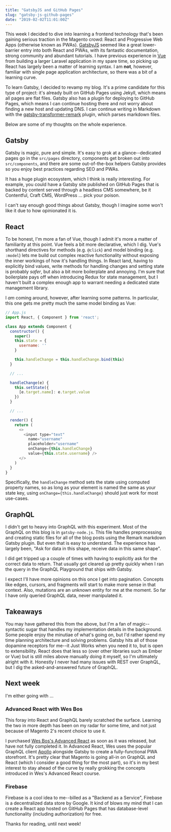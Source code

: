 ```yaml
---
title: "GatsbyJS and GitHub Pages"
slug: "gatsby-js-github-pages"
date: "2019-02-02T11:01:00Z"
---
```


This week I decided to dive into learning a frontend technology that's been gaining serious traction in the Magento crowd: React and Progressive Web Apps (otherwise known as PWAs). [GatsbyJS][gatsby] seemed like a great lower-barrier entry into both React and PWAs, with its fantastic documentation, strong community and abundant tutorials. I have previous experience in [Vue][vue] from building a larger Laravel application in my spare time, so picking up React has largely been a matter of learning syntax. I am **not**, however, familiar with single page application architecture, so there was a bit of a learning curve.

[gatsby]: https://www.gatsbyjs.org
[vue]: https://vuejs.org

To learn Gatsby, I decided to revamp my blog. It's a prime candidate for this type of project: it's already built on GitHub Pages using Jekyll, which means all pages are flat files. Gatsby also has a plugin for deploying to GitHub Pages, which means I can continue hosting there and not worry about finding a new host and updating DNS. I can continue writing in Markdown with the [gatsby-transformer-remark][remark] plugin, which parses markdown files.

[remark]: https://github.com/gatsbyjs/gatsby/tree/master/packages/gatsby-transformer-remark

Below are some of my thoughts on the whole experience.

## Gatsby

Gatsby is magic, pure and simple. It's easy to grok at a glance--dedicated pages go in the `src/pages` directory, components get broken out into `src/components`, and there are some out-of-the-box helpers Gatsby provides so you enjoy best practices regarding SEO and PWAs.

It has a huge plugin ecosystem, which I think is really interesting. For example, you could have a Gatsby site published on GitHub Pages that is backed by content served through a headless CMS somewhere, be it Contentful, Craft CMS, WordPress … pick your poison.

I can't say enough good things about Gatsby, though I imagine some won't like it due to how opinionated it is.

## React

To be honest, I'm more a fan of Vue, though I admit it's more a matter of familiarity at this point. Vue feels a bit more declarative, which I dig. Vue's shorthand directives for methods (e.g. `@click`) and model binding (e.g. `:model`) lets me build out complex reactive functionality without exposing the inner workings of how it's handling things. In React land, having to explicitly bind values, write methods for handling changes and setting state is probably *safer*, but also a bit more boilerplate and annoying. I'm sure that boilerplate pays off when introducing Redux for state management, but I haven't built a complex enough app to warrant needing a dedicated state management library.

I *am* coming around, however, after learning some patterns. In particular, this one gets me pretty much the same model binding as Vue:

```js
// App.js
import React, { Component } from 'react';

class App extends Component {
  constructor() {
    super()
    this.state = {
      username: ''
    }

    this.handleChange = this.handleChange.bind(this)
  }

  // ...

  handleChange(e) {
    this.setState({
      [e.target.name]: e.target.value
    })
  }

  // ...

  render() {
    return (
      <>
        <input type="text"
          name="username"
          placeholder="username"
          onChange={this.handleChange}
          value={this.state.username} />
      </>
    )
  }
}
```

Specifically, the `handleChange` method sets the state using computed property names, so as long as your element is named the same as your state key, using `onChange={this.handleChange}` should just work for most use-cases.

## GraphQL

I didn't get to heavy into GraphQL with this experiment. Most of the GraphQL on this blog is in `gatsby-node.js`. This file handles preprocessing and creating static files for all of the blog posts using the Remark markdown Gatsby plugin. But even that is easy to understand. The experience has largely been, "Ask for data in this shape, receive data in this same shape".

I did get tripped up a couple of times with having to explicitly ask for the correct data to return. That usually got cleared up pretty quickly when I ran the query in the GraphQL Playground that ships with Gatsby.

I expect I'll have more opinions on this once I get into pagination. Concepts like edges, cursors, and fragments will start to make more sense in that context. Also, mutations are an unknown entity for me at the moment. So far I have only queried GraphQL data, never manipulated it.

## Takeaways

You may have gathered this from the above, but I'm a fan of magic--syntactic sugar that handles my implementation details in the background. Some people enjoy the minutiae of what's going on, but I'd rather spend my time planning architecture and solving problems. Gatsby hits all of those dopamine receptors for me--it Just Works when you need it to, but is open to extensibility. React does that less so (over other libraries such as Ember or Vue) but is still miles above manually doing it myself, so I'm ultimately alright with it. Honestly I never had many issues with REST over GraphQL, but I dig the asked-and-answered future of GraphQL.

## Next week

I'm either going with …

### Advanced React with Wes Bos

This foray into React and GraphQL barely scratched the surface. Learning the two in more depth has been on my radar for some time, and not just because of Magento 2's recent choice to use it.

I purchased [Wes Bos's Advanced React][advanced-react] as soon as it was released, but have not fully completed it. In Advanced React, Wes uses the popular GraphQL client [Apollo][apollo] alongside Gatsby to create a fully-functional PWA storefront. It's pretty clear that Magento is going all-in on GraphQL and React (which I consider a good thing for the most part), so it's in my best interest to stay ahead of the curve by really grokking the concepts introduced in Wes's Advanced React course.

[advanced-react]: https://advancedreact.com/
[apollo]: https://www.apollographql.com/

### Firebase

Firebase is a cool idea to me--billed as a "Backend as a Service", Firebase is a decentralized data store by Google. It kind of blows my mind that I can create a React app hosted on GitHub Pages that has database-level functionality (including authorization) for free.

Thanks for reading, until next week!
